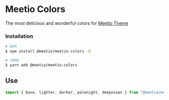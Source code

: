 # Meetio Colors

The most delicious and wonderful colors for [Meetio Theme](https://github.com/meetio-theme/sublime-meetio-theme)

### Installation

```bash
# NPM
$ npm install @meetio/meetio-colors -D

# YARN
$ yarn add @meetio/meetio-colors
```

## Use

```ts
import { base, lighter, darker, palenight, deepocean } from "@meetio/meetio-colors";
```
